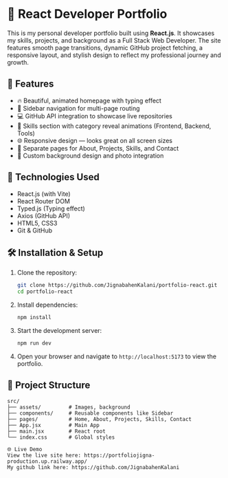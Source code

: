 # 💼 React Developer Portfolio

This is my personal developer portfolio built using **React.js**. It showcases my skills, projects, and background as a Full Stack Web Developer. The site features smooth page transitions, dynamic GitHub project fetching, a responsive layout, and stylish design to reflect my professional journey and growth.

## 🚀 Features

- 🔥 Beautiful, animated homepage with typing effect
- 🧭 Sidebar navigation for multi-page routing
- 💻 GitHub API integration to showcase live repositories
- 🧠 Skills section with category reveal animations (Frontend, Backend, Tools)
- 🌐 Responsive design — looks great on all screen sizes
- 📄 Separate pages for About, Projects, Skills, and Contact
- 🎨 Custom background design and photo integration

## 📁 Technologies Used

- React.js (with Vite)
- React Router DOM
- Typed.js (Typing effect)
- Axios (GitHub API)
- HTML5, CSS3
- Git & GitHub

## 🛠️ Installation & Setup

1. Clone the repository:
   ```bash
   git clone https://github.com/JignabahenKalani/portfolio-react.git
   cd portfolio-react
2. Install dependencies:
   ```bash
   npm install
   ```
3. Start the development server:
   ```bash
   npm run dev
   ```  
4. Open your browser and navigate to `http://localhost:5173` to view the portfolio.

## 📂 Project Structure

```
src/
├── assets/         # Images, background
├── components/     # Reusable components like Sidebar
├── pages/          # Home, About, Projects, Skills, Contact
├── App.jsx         # Main App
├── main.jsx        # React root
└── index.css       # Global styles

🌐 Live Demo
View the live site here: https://portfoliojigna-production.up.railway.app/
My github link here: https://github.com/JignabahenKalani